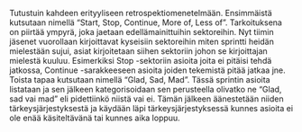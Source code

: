 Tutustuin kahdeen erityyliseen retrospektiomenetelmään. Ensimmäistä kutsutaan nimellä “Start, Stop, Continue, More of, Less of”. Tarkoituksena on piirtää ympyrä, joka jaetaan edellämainittuihin sektoreihin. Nyt tiimin jäsenet vuorollaan kirjoittavat kyseisiin sektoreihin miten sprintti heidän mielestään sujui, asiat kirjoitetaan siihen sektoriin johon se kirjoittajan mielestä kuuluu. Esimerkiksi Stop -sektoriin asioita joita ei pitäisi tehdä jatkossa, Continue -sarakkeeseen asioita joiden tekemistä pitää jatkaa jne.
Toista tapaa kutsutaan nimellä “Glad, Sad, Mad”. Tässä sprintin asioita listataan ja sen jälkeen kategorisoidaan sen perusteella olivatko ne “Glad, sad vai mad” eli pidettiinkö niistä vai ei. Tämän jälkeen äänestetään niiden tärkeysjärjestyksestä ja käydään läpi tärkeysjärjestyksessä kunnes asioita ei ole enää käsiteltävänä tai kunnes aika loppuu.

